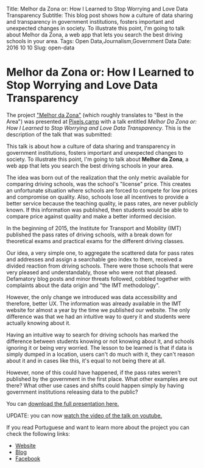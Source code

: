 Title: Melhor da Zona or: How I Learned to Stop Worrying and Love Data Transparency
Subtitle: This blog post shows how a culture of data sharing and transparency in government institutions, fosters important and unexpected changes in society. To illustrate this point, I'm going to talk about Melhor da Zona, a web app that lets you search the best driving schools in your area.
Tags: Open Data,Journalism,Government Data
Date: 2016 10 10
Slug: open-data

# Melhor da Zona or: How I Learned to Stop Worrying and Love Data Transparency

The project ["Melhor da Zona"](http://www.melhordazona.com) (which roughly translates to  "Best in the Area") was presented at [Pixels.camp](https://pixels.camp) with a talk entitled *Melhor Da Zona or: How I Learned to Stop Worrying and Love Data Transparency*. This is the description of the talk that was submitted:

This talk is about how a culture of data sharing and transparency in government institutions, fosters important and unexpected changes to society. To illustrate this point, I'm going to talk about **Melhor da Zona**, a web app that lets you search the best driving schools in your area.

The idea was born out of the realization that the only metric available for comparing driving schools, was the school's "license" price. This creates an unfortunate situation where schools are forced to compete for low prices and compromise on quality. Also, schools lose all incentives to provide a better service because the teaching quality, ie pass rates, are never publicly known. If this information was published, then students would be able to compare price against quality and make a better informed decision.

In the beginning of 2015, the Institute for Transport and Mobility (IMT) published the pass rates of driving schools, with a break down for theoretical exams and practical exams for the different driving classes.

Our idea, a very simple one, to aggregate the scattered data for pass rates and addresses and assign a searchable geo index to them, received a divided reaction from driving schools. There were those schools that were very pleased and understandably, those who were not that pleased. Defamatory blog posts and minor threats followed, cobbled together with complaints about the data origin and "the IMT methodology".

However, the only change we introduced was data accessibility and therefore, better UX. The information was already available in the IMT website for almost a year by the time we published our website. The only difference was that we had an intuitive way to query it and students were actually knowing about it.

Having an intuitive way to search for driving schools has marked the difference between students knowing or not knowing about it, and schools ignoring it or being very worried. The lesson to be learned is that if data is simply dumped in a location, users can't do much with it, they can't reason about it and in cases like this, it's equal to not being there at all.

However, none of this could have happened, if the pass rates weren't published by the government in the first place. What other examples are out there? What other use cases and shifts could happen simply by having government institutions releasing data to the public?

You can [download the full presentation here.](https://github.com/data-journal/data-journal.github.io/blob/master/assets/docs/melhor-da-zona.pdf)

UPDATE: you can now [watch the video of the talk on youtube.](https://www.youtube.com/watch?v=fZm0paShVMw)

If you read Portuguese and want to learn more about the project you can check the following links:

- [Website](http://melhordazona.com)
- [Blog](http://blog.melhordazona.com)
- [Facebook](https://www.facebook.com/melhordazona)
